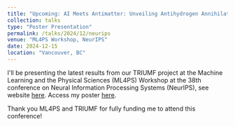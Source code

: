 ```yaml
---
title: "Upcoming: AI Meets Antimatter: Unveiling Antihydrogen Annihilation Positions"
collection: talks
type: "Poster Presentation"
permalink: /talks/2024/12/neurips
venue: "ML4PS Workshop, NeurIPS"
date: 2024-12-15
location: "Vancouver, BC"
---
```


I'll be presenting the latest results from our TRIUMF project at the Machine Learning and the Physical Sciences (ML4PS) Workshop at the 38th conference on Neural Information Processing Systems (NeurIPS), see website [here](https://ml4physicalsciences.github.io/2024/). Access my poster [here](https://neurips.cc/media/PosterPDFs/NeurIPS%202024/99986.png). 

Thank you ML4PS and TRIUMF for fully funding me to attend this conference!